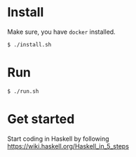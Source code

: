 # Install
Make sure, you have `docker` installed.
```
$ ./install.sh
```

# Run
```
$ ./run.sh
```

# Get started
Start coding in Haskell by following https://wiki.haskell.org/Haskell_in_5_steps

